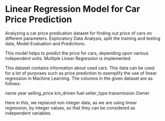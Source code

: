 # Linear Regression Model for Car Price Prediction

Analyzing a car price predication dataset for finding out price of cars on different parameters. Exploratory Data Analysis, split the training and testing data, Model Evaluation and Predictions. 

This model helps to predict the price for cars, depending upon various independent units.
Multiple Linear Regression is implemented.

This dataset contains information about used cars.
This data can be used for a lot of purposes such as price prediction to exemplify the use of linear regression in Machine Learning.
The columns in the given dataset are as follows:

name
year
selling_price
km_driven
fuel
seller_type
transmission
Owner

Here in this, we replaced non integer data, as we are using linear regression, by integer values, so that they can be considered as independent variables.